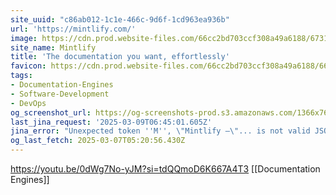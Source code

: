 ```yaml
---
site_uuid: "c86ab012-1c1e-466c-9d6f-1cd963ea936b"
url: 'https://mintlify.com/'
image: https://cdn.prod.website-files.com/66cc2bd703ccf308a49a6188/6731aa4104da280d698c4084_Landing%20page%20OG%20Image.png
site_name: Mintlify
title: 'The documentation you want, effortlessly'
favicon: https://cdn.prod.website-files.com/66cc2bd703ccf308a49a6188/66cc3e0d67f2324645580a18_favicon.png
tags:
- Documentation-Engines
- Software-Development
- DevOps
og_screenshot_url: https://og-screenshots-prod.s3.amazonaws.com/1366x768/80/false/b4fbaafeabe5115bbd19f292d41dbfdec7f249c796bc541a48c95da12aee10a8.jpeg
last_jina_request: '2025-03-09T06:45:01.605Z'
jina_error: "Unexpected token ''M'', \"Mintlify —\"... is not valid JSON"
og_last_fetch: 2025-03-07T05:20:56.430Z
---
```


https://youtu.be/0dWg7No-yJM?si=tdQQmoD6K667A4T3
[[Documentation Engines]]

